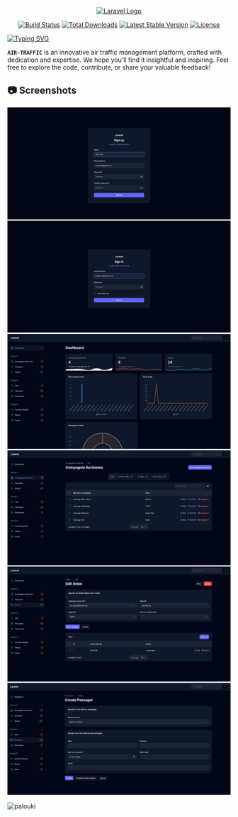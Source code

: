 <p align="center"><a href="https://laravel.com" target="_blank"><img src="https://raw.githubusercontent.com/laravel/art/master/logo-lockup/5%20SVG/2%20CMYK/1%20Full%20Color/laravel-logolockup-cmyk-red.svg" width="400" alt="Laravel Logo"></a></p>

<p align="center">
<a href="https://github.com/laravel/framework/actions"><img src="https://github.com/laravel/framework/workflows/tests/badge.svg" alt="Build Status"></a>
<a href="https://packagist.org/packages/laravel/framework"><img src="https://img.shields.io/packagist/dt/laravel/framework" alt="Total Downloads"></a>
<a href="https://packagist.org/packages/laravel/framework"><img src="https://img.shields.io/packagist/v/laravel/framework" alt="Latest Stable Version"></a>
<a href="https://packagist.org/packages/laravel/framework"><img src="https://img.shields.io/packagist/l/laravel/framework" alt="License"></a>
</p>

[![Typing SVG](https://readme-typing-svg.demolab.com?font=Fira+Code&pause=1000&random=false&width=435&lines=Welcome+to+my+github+repo;for+AIR+TRAFFIC+admin)](https://git.io/typing-svg)


**`AIR-TRAFFIC`** is an innovative air traffic management platform, crafted with dedication and expertise. We hope you'll find it insightful and inspiring. Feel free to explore the code, contribute, or share your valuable feedback!

<summary><h2>📷 Screenshots</h2></summary>

<img src="./public/screenshots/un.png" alt=""> <img src="./public/screenshots/deux.png" alt=""> <img src="./public/screenshots/trois.png" alt=""> <img src="./public/screenshots/quatre.png" alt=""> <img src="./public/screenshots/cinq.png" alt=""> <img src="./public/screenshots/six.png" alt=""> 

<img src="https://komarev.com/ghpvc/?username=PALOUKI" alt="palouki"> 
